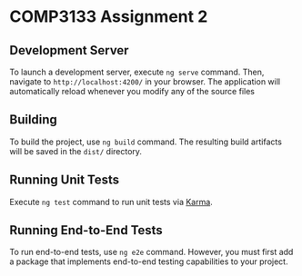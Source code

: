 # COMP3133 Assignment 2

 
## Development Server

To launch a development server, execute `ng serve` command. Then, navigate to `http://localhost:4200/` in your browser. The application will automatically reload whenever you modify any of the source files
 
## Building

To build the project, use `ng build` command. The resulting build artifacts will be saved in the `dist/` directory.

## Running Unit Tests

Execute `ng test` command to run unit tests via [Karma](https://karma-runner.github.io).

## Running End-to-End Tests

To run end-to-end tests, use `ng e2e` command. However, you must first add a package that implements end-to-end testing capabilities to your project.

 